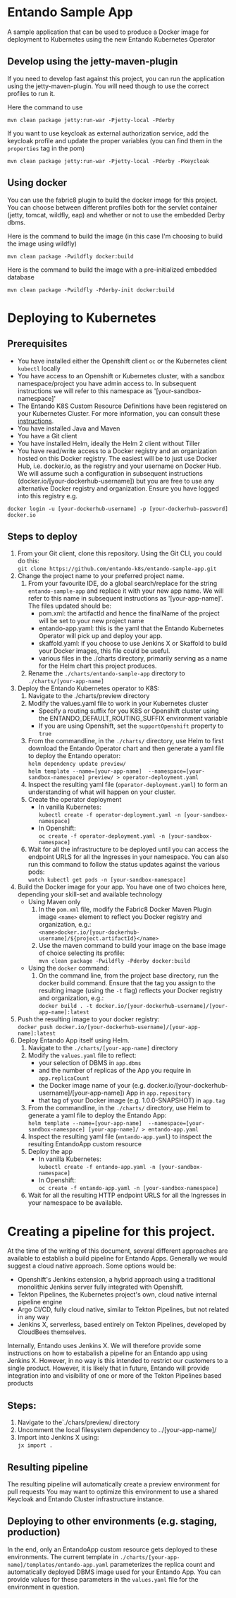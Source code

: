 # Entando Sample App 
A sample application that can be used to produce a Docker image for deployment to Kubernetes using the new Entando
Kubernetes Operator

## Develop using the jetty-maven-plugin
If you need to develop fast against this project, you can run the application using the jetty-maven-plugin.
You will need though to use the correct profiles to run it.

Here the command to use 
```
mvn clean package jetty:run-war -Pjetty-local -Pderby
```

If you want to use keycloak as external authorization service, add the keycloak profile and update the proper variables (you can find them in the `properties` tag in the pom)

```
mvn clean package jetty:run-war -Pjetty-local -Pderby -Pkeycloak
```

## Using docker
You can use the fabric8 plugin  to build the docker image for this project. 
You can choose between different profiles both for the servlet container (jetty, tomcat, wildfly, eap) 
and whether or not to use the embedded Derby  dbms.

Here is the command to build the image (in this case I'm choosing to build the image using wildfly)
```
mvn clean package -Pwildfly docker:build
```

Here is the command to build the image with a pre-initialized embedded database
```
mvn clean package -Pwildfly -Pderby-init docker:build
```

# Deploying to Kubernetes

## Prerequisites

* You have installed either the Openshift client `oc` or the Kubernetes client `kubectl` locally
* You have access to an Openshift or Kubernetes cluster, with a sandbox namespace/project you have admin access to. In 
  subsequent instructions we will refer to this namespace as '[your-sandbox-namespace]'
* The Entando K8S Custom Resource Definitions have been registered on your Kubernetes Cluster. For more information, you
  can consult these [instructions](https://github.com/entando-k8s/entando-k8s-custom-model/blob/master/src/main/resources/crd/README.md).   
* You have installed Java and Maven
* You have a Git client
* You have installed Helm, ideally the Helm 2 client without Tiller
* You have read/write access to a Docker registry and an organization hosted on this Docker registry. The easiest will 
  be to just use Docker Hub, i.e. docker.io, as the registry and your username on Docker Hub. We will assume such 
  a configuration in subsequent instructions (docker.io/[your-dockerhub-username]) but you
  are free to use any alternative Docker registry and organization. Ensure you have logged into this registry e.g.
 
 `docker login -u [your-dockerhub-username] -p [your-dockerhub-password] docker.io` 

## Steps to deploy

1. From your Git client, clone this repository. Using the Git CLI, you could do this:    
    `git clone https://github.com/entando-k8s/entando-sample-app.git`
2. Change the project name to your preferred project name. 
    1.  From your favourite IDE, do a global search/replace for the 
string `entando-sample-app` and replace it with your new app name. We will refer to this name in subsequent instructions 
as '[your-app-name]'. The files updated should be:
        * pom.xml: the artifactId and hence the finalName of the project will be set to your new project name 
        * entando-app.yaml: this is the yaml that the Entando Kubernetes Operator will pick up and deploy your app.
        * skaffold.yaml: if you choose to use Jenkins X or Skaffold to build your Docker images, this file could be useful. 
        * various files in the ./charts directory, primarily serving as a name for the Helm chart this project produces.
    2. Rename the `./charts/entando-sample-app` directory to `./charts/[your-app-name]` 
3. Deploy the Entando Kubernetes operator to K8S:
   1. Navigate to the ./charts/preview directory
   2. Modify the values.yaml file to work in your Kubernetes cluster
      * Specify a routing suffix for you K8S or Openshift cluster using the ENTANDO_DEFAULT_ROUTING_SUFFIX environment variable
      * If you are using Openshift, set the `supportOpenshift` property to `true`
   3. From the commandline, in the `./charts/` directory, use Helm to first download the Entando Operator chart and then generate a yaml file to deploy the Entando operator:    
     `helm dependency update preview/`     
     `helm template --name=[your-app-name]  --namespace=[your-sandbox-namespace] preview/ > operator-deployment.yaml`
   4. Inspect the resulting yaml file (`operator-deployment.yaml`) to form an understanding of what will happen on your cluster.
   5. Create the operator deployment
       * In vanilla Kubernetes:            
     `kubectl create -f operator-deployment.yaml -n [your-sandbox-namespace]`
       * In Openshift:       
     `oc create -f operator-deployment.yaml -n [your-sandbox-namespace]`
   6. Wait for all the infrastructure to be deployed until you can access the endpoint URLS for all the Ingresses in your namespace. You can also
      run this command to follow the status updates against the various pods:    
      `watch kubectl get pods -n [your-sandbox-namespace]`      
4. Build the Docker image for your app. You have one of two choices here, depending your skill-set and available technology
   * Using Maven only
       1. In the `pom.xml` file, modify the Fabric8 Docker Maven Plugin image `<name>` element to reflect you Docker registry and organization, e.g.:       
         `<name>docker.io/[your-dockerhub-username]/${project.artifactId}</name>`
       2. Use the maven command to build your image on the base image of choice selecting its profile:       
         `mvn clean package -Pwildfly -Pderby docker:build`
   * Using the `docker` command:    
       1. On the command line, from the project base directory, run the docker build command. Ensure that the tag you 
          assign to the resulting image (using the `-t` flag) reflects your Docker registry and organization, e.g.:      
         `docker build . -t docker.io/[your-dockerhub-username]/[your-app-name]:latest `
5. Push the resulting image to your docker registry:     
    `docker push docker.io/[your-dockerhub-username]/[your-app-name]:latest`   
6. Deploy Entando App itself using Helm.
    1. Navigate to the `./charts/[your-app-name]` directory
    2. Modify the `values.yaml` file to reflect:    
        * your selection of DBMS in `app.dbms`
        * and the number of replicas of the App you require in `app.replicaCount`
        * the Docker image name of your (e.g. docker.io/[your-dockerhub-username]/[your-app-name]) App in `app.repository`
        * that tag of your Docker image (e.g. 1.0.0-SNAPSHOT) in `app.tag`
    3. From the commandline, in the `./charts/` directory, use Helm to generate a yaml file to deploy the Entando App:    
        `helm template --name=[your-app-name]  --namespace=[your-sandbox-namespace] [your-app-name]/ > entando-app.yaml`
    4. Inspect the resulting yaml file (`entando-app.yaml`) to inspect the resulting EntandoApp custom resource
    5. Deploy the app
        * In vanilla Kubernetes:    
           `kubectl create -f entando-app.yaml -n [your-sandbox-namespace]`
        * In Openshift:    
           `oc create -f entando-app.yaml -n [your-sandbox-namespace]`
    6. Wait for all the resulting HTTP endpoint URLS for all the Ingresses in your namespace to be available.      
   
# Creating a pipeline for this project.

At the time of the writing of this document, several different approaches are available to establish a build pipeline
for Entando Apps. Generally we would suggest a cloud native approach. Some options would be:
* Openshift's Jenkins extension, a hybrid approach using a traditional monolithic Jenkins server fully integrated with Openshift.
* Tekton Pipelines, the Kubernetes project's own, cloud native internal pipeline engine
* Argo CI/CD, fully cloud native, similar to Tekton Pipelines, but not related in any way 
* Jenkins X, serverless, based entirely on Tekton Pipelines, developed by CloudBees themselves. 

Internally, Entando uses Jenkins X. We will therefore provide some instructions on how to estabalish a pipeline for
 an Entando app using Jenkins X. However, in no way is this intended to restrict our customers to a single product. However,
 it is likely that in future, Entando will provide integration into and visibility of one or more of the Tekton Pipelines based
 products
## Steps:        

1. Navigate to the`./chars/preview/ directory
2. Uncomment the local filesystem dependency to ../[your-app-name]/
3. Import into Jenkins X using:    
`jx import . `

## Resulting pipeline
The resulting pipeline will automatically create a preview environment for pull requests
You may want to optimize this environment to use a shared Keycloak and Entando Cluster infrastructure
instance.

## Deploying to other environments (e.g. staging, production)

In the end, only an EntandoApp custom resource gets deployed to these environments. The current template
in `./charts/[your-app-name]/templates/entando-app.yaml` parameterizes the replica count and 
automatically deployed DBMS image used for your Entando App. You can provide values for
these parameters in the `values.yaml` file for the environment in question. 
